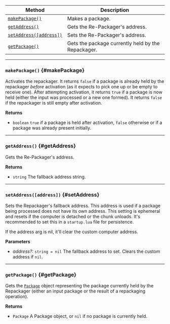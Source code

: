 | Method                                 | Description                                        |
| -------------------------------------- | -------------------------------------------------- |
| [`makePackage()`](#makePackage)        | Makes a package.                                   |
| [`getAddress()`](#getAddress)          | Gets the Re-Packager's address.                    |
| [`setAddress([address])`](#setAddress) | Sets the Re-Packager's address.                    |
| [`getPackage()`](#getPackage)          | Gets the package currently held by the Repackager. |

---

### `makePackage()` {#makePackage}

Activates the repackager.
It returns `false` if a package is already held by the repackager *before* activation (as it expects to pick one up or be empty to receive one).
After attempting activation, it returns `true` if a package is now held (either the input was processed or a new one formed). It returns `false` if the repackager is still empty after activation.

**Returns**

- `boolean` `true` if a package is held after activation, `false` otherwise or if a package was already present initially.

---

### `getAddress()` {#getAddress}

Gets the Re-Packager's address.

**Returns**

- `string` The fallback address string.

---

### `setAddress([address])` {#setAddress}

Sets the Repackager's fallback address. This address is used if a package being processed does not have its own address.
This setting is ephemeral and resets if the computer is detached or the chunk unloads. It's recommended to set this in a `startup.lua` file for persistence.

If the address arg is nil, it'll clear the custom computer address.

**Parameters**

- _address?:_ `string = nil` The fallback address to set. Clears the custom address if `nil`.

---

### `getPackage()` {#getPackage}

Gets the [`Package`](./package.md) object representing the package currently held by the Repackager (either an input package or the result of a repackaging operation).

**Returns**

- `Package` A Package object, or `nil` if no package is currently held.